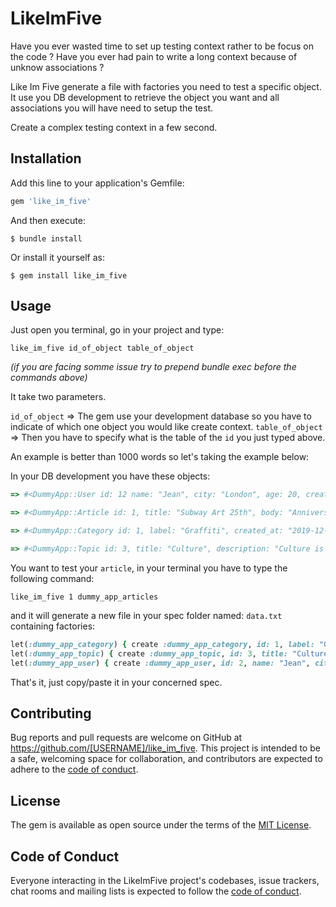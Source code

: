 # LikeImFive

Have you ever wasted time to set up testing context rather to be focus on the code ?
Have you ever had pain to write a long context because of unknow associations ?

 Like Im Five generate a file with factories you need to test a specific object. It use you DB development to retrieve the object you want and all associations you will have need to setup the test.

Create a complex testing context in a few second.

## Installation

Add this line to your application's Gemfile:

```ruby
gem 'like_im_five'
```

And then execute:

    $ bundle install

Or install it yourself as:

    $ gem install like_im_five

## Usage

Just open you terminal, go in your project and type:

`like_im_five id_of_object table_of_object`

*(if you are facing somme issue try to prepend bundle exec before the commands above)*

It take two parameters.

`id_of_object` => The gem use your development database so you have to indicate of which one object you would like create context.
`table_of_object` => Then you have to specify what is the table of the `id` you just typed above.

An example is better than 1000 words so let's taking the example below:

In your DB development you have these objects:

```ruby
=> #<DummyApp::User id: 12 name: "Jean", city: "London", age: 20, created_at: "2019-12-30 22:45:33", updated_at: "2019-12-30 22:45:33">
```
```ruby
=> #<DummyApp::Article id: 1, title: "Subway Art 25th", body: "Anniversary Edition", dummy_app_user_id: 2, created_at: "2019-12-30 22:45:33", updated_at: "2019-12-30 22:45:33", dummy_app_category_id: 1>
```
```ruby
=> #<DummyApp::Category id: 1, label: "Graffiti", created_at: "2019-12-30 22:45:33", updated_at: "2019-12-30 22:45:33", dummy_app_topic_id: 3>
```
```ruby
=> #<DummyApp::Topic id: 3, title: "Culture", description: "Culture is beautiful", created_at: "2019-12-30 22:45:33", updated_at: "2019-12-30 22:45:33">
```

You want to test your `article`, in your terminal you have to type the following command:

`like_im_five 1 dummy_app_articles`

and it will generate a new file in your spec folder named: `data.txt` containing factories:

```ruby
let(:dummy_app_category) { create :dummy_app_category, id: 1, label: "Graffiti", dummy_app_topic_id: 3 }
let(:dummy_app_topic) { create :dummy_app_topic, id: 3, title: "Culture", description: "Culture is beautiful" }
let(:dummy_app_user) { create :dummy_app_user, id: 2, name: "Jean", city: "London", age: 20 }
```

That's it, just copy/paste it in your concerned spec.

## Contributing

Bug reports and pull requests are welcome on GitHub at https://github.com/[USERNAME]/like_im_five. This project is intended to be a safe, welcoming space for collaboration, and contributors are expected to adhere to the [code of conduct](https://github.com/[USERNAME]/like_im_five/blob/master/CODE_OF_CONDUCT.md).


## License

The gem is available as open source under the terms of the [MIT License](https://opensource.org/licenses/MIT).

## Code of Conduct

Everyone interacting in the LikeImFive project's codebases, issue trackers, chat rooms and mailing lists is expected to follow the [code of conduct](https://github.com/[USERNAME]/like_im_five/blob/master/CODE_OF_CONDUCT.md).
